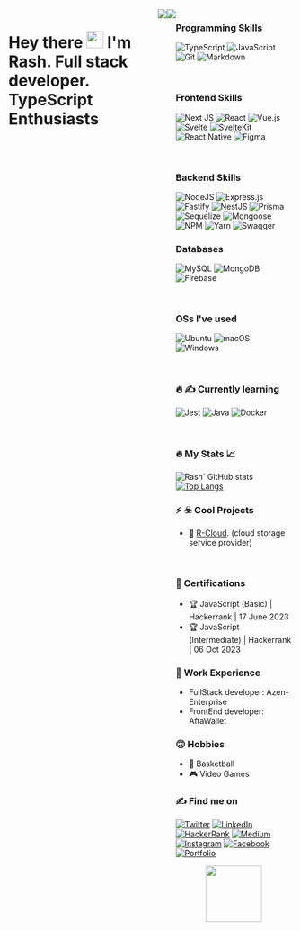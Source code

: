 <!--
**RashJrEdmund/RashJrEdmund** is a ✨ _special_ ✨ repository because its `README.md` (this file) appears on your GitHub profile.

Here are some ideas to get you started:

- 🔭🚀 I’m currently working on ...
- 🧠  I’m currently learning ...
- 👯 I’m looking to collaborate on ...
- 🤔 I’m looking for help with ...
- 💬 Ask me about ...
- 📫 How to reach me: ...
- 😄 Pronouns: ...
- ⚡⚡ Fun fact: ...
link to bagdes: https://github.com/Ileriayo/markdown-badges
link and ability to search: https://home.aveek.io/GitHub-Profile-Badges/
link to github unwrap animation: https://githubunwrapped.com/rashjredmund
lik to build github readme: https://www.profileme.dev/create-profile
-->

<div id="header" align="left" style="display: flex;">  
  <!--here's the hello text below it are the languages links-->
  
  <!-- <div align="center">
    <img src="https://media.giphy.com/media/dWesBcTLavkZuG35MI/giphy.gif" width="700" height="350"/>
  </div> -->

  
<h1>
    Hey there
    <img src="https://media.giphy.com/media/hvRJCLFzcasrR4ia7z/giphy.gif" width="30px"/>
    I'm Rash. Full stack developer. TypeScript Enthusiasts
</h1>

<a href="https://www.github.com/RashJrEdmund" target="_blank" rel="noreferrer">
  <img src="https://img.shields.io/github/followers/RashJrEdmund?logo=github&style=for-the-badge&color=22c55e&labelColor=000000" />
</a>
<a href="https://www.twitter.com/orashus" target="_blank" rel="noreferrer">
   <img src="https://img.shields.io/twitter/follow/orashus?logo=twitter&style=for-the-badge&color=22c55e&labelColor=000000"/>
</a>


<div align="left">
  <h3>Programming Skills</h1>
  
  ![TypeScript](https://img.shields.io/badge/typescript-%23007ACC.svg?style=for-the-badge&logo=typescript&logoColor=white)
  ![JavaScript](https://img.shields.io/badge/javascript-%23323330.svg?style=for-the-badge&logo=javascript&logoColor=%23F7DF1E)
  ![Git](https://img.shields.io/badge/git-%23F05033.svg?style=for-the-badge&logo=git&logoColor=white)
  ![Markdown](https://img.shields.io/badge/markdown-%23000000.svg?style=for-the-badge&logo=markdown&logoColor=white)

  <br />
  
### Frontend Skills

   ![Next JS](https://img.shields.io/badge/Next-black?style=for-the-badge&logo=next.js&logoColor=white)
   ![React](https://img.shields.io/badge/react-%2320232a.svg?style=for-the-badge&logo=react&logoColor=%2361DAFB)
   ![Vue.js](https://img.shields.io/badge/vuejs-%2335495e.svg?style=for-the-badge&logo=vuedotjs&logoColor=%234FC08D)
   ![Svelte](https://img.shields.io/badge/svelte-%23f1413d.svg?style=for-the-badge&logo=svelte&logoColor=white)
   ![SvelteKit](https://img.shields.io/badge/sveltekit-%23f1413d.svg?style=for-the-badge&logo=svelte&logoColor=white)
   ![React Native](https://img.shields.io/badge/react_native-%2320232a.svg?style=for-the-badge&logo=react&logoColor=%2361DAFB)
   ![Figma](https://img.shields.io/badge/figma-%23F24E1E.svg?style=for-the-badge&logo=figma&logoColor=white)
  
  <br />
  
### Backend Skills

  ![NodeJS](https://img.shields.io/badge/node.js-6DA55F?style=for-the-badge&logo=node.js&logoColor=white)
  ![Express.js](https://img.shields.io/badge/express.js-%23404d59.svg?style=for-the-badge&logo=express&logoColor=%2361DAFB)
  ![Fastify](https://img.shields.io/badge/fastify-%23000000.svg?style=for-the-badge&logo=fastify&logoColor=white)
  ![NestJS](https://img.shields.io/badge/nestjs-%23E0234E.svg?style=for-the-badge&logo=nestjs&logoColor=white)
  ![Prisma](https://img.shields.io/badge/Prisma-3982CE?style=for-the-badge&logo=Prisma&logoColor=white)
  ![Sequelize](https://img.shields.io/badge/Sequelize-52B0E7?style=for-the-badge&logo=Sequelize&logoColor=white)
  ![Mongoose](https://img.shields.io/badge/Mongoose-880000.svg?style=for-the-badge&logo=Mongoose&logoColor=white)
  ![NPM](https://img.shields.io/badge/NPM-%23CB3837.svg?style=for-the-badge&logo=npm&logoColor=white)
 	![Yarn](https://img.shields.io/badge/yarn-%232C8EBB.svg?style=for-the-badge&logo=yarn&logoColor=white)
  ![Swagger](https://img.shields.io/badge/-Swagger-%23Clojure?style=for-the-badge&logo=swagger&logoColor=white)
  <br />
  
### Databases

  ![MySQL](https://img.shields.io/badge/mysql-%2300f.svg?style=for-the-badge&logo=mysql&logoColor=white)
  ![MongoDB](https://img.shields.io/badge/MongoDB-%234ea94b.svg?style=for-the-badge&logo=mongodb&logoColor=white)
  ![Firebase](https://img.shields.io/badge/Firebase-039BE5?style=for-the-badge&logo=Firebase&logoColor=white)
  
  <br />
  
### OSs I've used
  ![Ubuntu](https://img.shields.io/badge/Ubuntu-E95420?style=for-the-badge&logo=ubuntu&logoColor=white)
  ![macOS](https://img.shields.io/badge/mac%20os-000000?style=for-the-badge&logo=macos&logoColor=F0F0F0)
  ![Windows](https://img.shields.io/badge/Windows-0078D6?style=for-the-badge&logo=windows&logoColor=white)
 
  <br />
  
### :fire: :writing_hand: Currently learning

  ![Jest](https://img.shields.io/badge/-jest-%23C21325?style=for-the-badge&logo=jest&logoColor=white)
  ![Java](https://img.shields.io/badge/java-%23ED8B00.svg?style=for-the-badge&logo=openjdk&logoColor=white)
  ![Docker](https://img.shields.io/badge/docker-%230db7ed.svg?style=for-the-badge&logo=docker&logoColor=white)
 
  <br />
  
<!--
### :fire: :writing_hand: Will like to learn

   ![Redis](https://img.shields.io/badge/redis-%23DD0031.svg?style=for-the-badge&logo=redis&logoColor=white)

   ![Jest](https://img.shields.io/badge/-jest-%23C21325?style=for-the-badge&logo=jest&logoColor=white)
   ![Playwright](https://img.shields.io/badge/Playwright-2EAD33.svg?style=for-the-badge&logo=Playwright&logoColor=white)

   ![Postgres](https://img.shields.io/badge/postgres-%23316192.svg?style=for-the-badge&logo=postgresql&logoColor=white)

   ![Adobe Photoshop](https://img.shields.io/badge/adobe%20photoshop-%2331A8FF.svg?style=for-the-badge&logo=adobe%20photoshop&logoColor=white)
   ![Adobe XD](https://img.shields.io/badge/Adobe%20XD-470137?style=for-the-badge&logo=Adobe%20XD&logoColor=#FF61F6)

   ![Flutter](https://img.shields.io/badge/Flutter-%2302569B.svg?style=for-the-badge&logo=Flutter&logoColor=white)
   ![Electron.js](https://img.shields.io/badge/Electron-191970?style=for-the-badge&logo=Electron&logoColor=white)

   ![Angular](https://img.shields.io/badge/angular-%23DD0031.svg?style=for-the-badge&logo=angular&logoColor=white)
   ![Angular.js](https://img.shields.io/badge/angular.js-%23E23237.svg?style=for-the-badge&logo=angularjs&logoColor=white)
   ![Astro](https://img.shields.io/badge/Astro-BC52EE.svg?style=for-the-badge&logo=Astro&logoColor=white)

   ![GraphQL](https://img.shields.io/badge/-GraphQL-E10098?style=for-the-badge&logo=graphql&logoColor=white)
   ![SolidJS](https://img.shields.io/badge/SolidJS-2c4f7c?style=for-the-badge&logo=solid&logoColor=c8c9cb)
   ![Remix](https://img.shields.io/badge/remix-%23000.svg?style=for-the-badge&logo=remix&logoColor=white)

   ![WordPress](https://img.shields.io/badge/WordPress-%23117AC9.svg?style=for-the-badge&logo=WordPress&logoColor=white)
   ![Strapi](https://img.shields.io/badge/strapi-%232E7EEA.svg?style=for-the-badge&logo=strapi&logoColor=white)
   ![WebGL](https://img.shields.io/badge/WebGL-990000?logo=webgl&logoColor=white&style=for-the-badge)

   ![Docker](https://img.shields.io/badge/docker-%230db7ed.svg?style=for-the-badge&logo=docker&logoColor=white)
   ![Kubernetes](https://img.shields.io/badge/kubernetes-%23326ce5.svg?style=for-the-badge&logo=kubernetes&logoColor=white)

   ![Kali](https://img.shields.io/badge/Kali-268BEE?style=for-the-badge&logo=kalilinux&logoColor=white)
   ![Debian](https://img.shields.io/badge/Debian-D70A53?style=for-the-badge&logo=debian&logoColor=white)
   ![Fedora](https://img.shields.io/badge/Fedora-294172?style=for-the-badge&logo=fedora&logoColor=white) 
    
  <br />
-->
  
  <!-- my stats -->
### :fire: My Stats 📈 
<!-- [![GitHub Streak](http://github-readme-streak-stats.herokuapp.com?user=RashJrEdmund&theme=dark&background=000000)](https://git.io/streak-stats) -->
  
  ![Rash' GitHub stats](https://github-readme-stats.vercel.app/api?username=RashJrEdmund&show_icons=true&hide=&count_private=true&title_color=3382ed&text_color=ffffff&icon_color=22c55e&bg_color=000000&hide_border=true&show_icons=true)
  [![Top Langs](https://github-readme-stats.vercel.app/api/top-langs/?username=RashJrEdmund&layout=compact&title_color=3382ed&text_color=ffffff&icon_color=22c55e&bg_color=000000&hide_border=true&locale=en)](https://github.com/anuraghazra/github-readme-stats)

### :zap: :biohazard: Cool Projects

- :1st_place_medal: [R-Cloud](https://r-cloud.vercel.app/). (cloud storage service provider)

   <!-- use this as altternate langauge display  ![Top Langs](https://github-readme-stats.vercel.app/api/top-langs/?username=RashJrEdmund&layout=compact&langs_count=10&title_color=3382ed&text_color=ffffff&icon_color=22c55e&bg_color=000000&hide_border=true&locale=en&custom_title=Top%20%Languages) -->

  <!-- 
  <a href="https://app.daily.dev/orashus">
    <img src="https://api.daily.dev/devcards/3db577c08fb44a898adacb77b59f123c.png?r=c9x" width="300" alt="Rash Edmund's Dev Card"/>
  </a>
  -->
 
  <br />

### 📜 Certifications
- 🏆 JavaScript (Basic) | Hackerrank | 17 June 2023
- 🏆 JavaScript (Intermediate) | Hackerrank | 06 Oct 2023

### 💼 Work Experience
- FullStack developer: Azen-Enterprise
- FrontEnd developer: AftaWallet

### 🙃 Hobbies
- 🏀 Basketball
- 🎮 Video Games

<!-- my contacts below -->
### :writing_hand: Find me on
   
  [![Twitter](https://img.shields.io/badge/Twitter-%231DA1F2.svg?style=for-the-badge&logo=Twitter&logoColor=white)](https://twitter.com/orashus)
  [![LinkedIn](https://img.shields.io/badge/linkedin-%230077B5.svg?style=for-the-badge&logo=linkedin&logoColor=white)](https://www.linkedin.com/in/orashus-edmund-82a040212/)
  [![HackerRank](https://img.shields.io/badge/-Hackerrank-2EC866?style=for-the-badge&logo=HackerRank&logoColor=white)](https://www.hackerrank.com/orashusedmund?hr_r=1)
  [![Medium](https://img.shields.io/badge/Medium-12100E?style=for-the-badge&logo=medium&logoColor=white)](https://medium.com/@orashusedmund)
  [![Instagram](https://img.shields.io/badge/Instagram-%23E4405F.svg?style=for-the-badge&logo=Instagram&logoColor=white)](https://www.instagram.com/rash_jr_edmund/)
  [![Facebook](https://img.shields.io/badge/Facebook-%231877F2.svg?style=for-the-badge&logo=Facebook&logoColor=white)](https://www.facebook.com/Orashus)
  [![Portfolio](https://img.shields.io/badge/Portfolio-%23000000.svg?style=for-the-badge&logo=firefox&logoColor=#FF7139)](https://github.com/RashJrEdmund)

<div id="header" align="center">
  <img src="https://media.giphy.com/media/M9gbBd9nbDrOTu1Mqx/giphy.gif" width="100"/>
</div>

</div>
</div>

<!--
  SKILLS AND SOCIALS TEMPLATE

### Skills 

<p align="left">
  <a href="https://www.typescriptlang.org/" target="_blank" rel="noreferrer">
    <img src="https://raw.githubusercontent.com/danielcranney/readme-generator/main/public/icons/skills/typescript-colored.svg" width="36" height="36" alt="TypeScript" />
  </a>
  <a href="https://www.oracle.com/java/" target="_blank" rel="noreferrer">
    <img src="https://raw.githubusercontent.com/danielcranney/readme-generator/main/public/icons/skills/java-colored.svg" width="36" height="36" alt="Java" />
  </a>
  <a href="https://developer.mozilla.org/en-US/docs/Web/JavaScript" target="_blank" rel="noreferrer">
    <img src="https://raw.githubusercontent.com/danielcranney/readme-generator/main/public/icons/skills/javascript-colored.svg" width="36" height="36" alt="JavaScript" />
  </a>
  <a href="https://git-scm.com/" target="_blank" rel="noreferrer">
    <img src="https://raw.githubusercontent.com/danielcranney/readme-generator/main/public/icons/skills/git-colored.svg" width="36" height="36" alt="Git" />
  </a>
  <a href="https://nextjs.org/docs" target="_blank" rel="noreferrer">
      <img src="https://raw.githubusercontent.com/danielcranney/readme-generator/main/public/icons/skills/nextjs-colored-dark.svg" width="36" height="36" alt="NextJs" />
  </a>
  <a href="https://reactjs.org/" target="_blank" rel="noreferrer">
      <img src="https://raw.githubusercontent.com/danielcranney/readme-generator/main/public/icons/skills/react-colored.svg" width="36" height="36" alt="React" />
  </a>
  <a href="https://nuxtjs.org/" target="_blank" rel="noreferrer">
    <img src="https://raw.githubusercontent.com/danielcranney/readme-generator/main/public/icons/skills/nuxtjs-colored.svg" width="36" height="36" alt="Nuxtjs" />
  </a>
  <a href="https://vuejs.org/" target="_blank" rel="noreferrer">
    <img src="https://raw.githubusercontent.com/danielcranney/readme-generator/main/public/icons/skills/vuejs-colored.svg" width="36" height="36" alt="Vue" />
  </a>
  <a href="https://sass-lang.com/" target="_blank" rel="noreferrer">
    <img src="https://raw.githubusercontent.com/danielcranney/readme-generator/main/public/icons/skills/sass-colored.svg" width="36" height="36" alt="Sass" />
  </a>
  <a href="https://tailwindcss.com/" target="_blank" rel="noreferrer">
    <img src="https://raw.githubusercontent.com/danielcranney/readme-generator/main/public/icons/skills/tailwindcss-colored.svg" width="36" height="36" alt="TailwindCSS" />
  </a>
  <a href="https://svelte.dev/" target="_blank" rel="noreferrer">
    <img src="https://raw.githubusercontent.com/danielcranney/readme-generator/main/public/icons/skills/svelte-colored.svg" width="36" height="36" alt="Svelte" />
  </a>
  <a href="https://developer.mozilla.org/en-US/docs/Glossary/HTML5" target="_blank" rel="noreferrer">
    <img src="https://raw.githubusercontent.com/danielcranney/readme-generator/main/public/icons/skills/html5-colored.svg" width="36" height="36" alt="HTML5" />
  </a>
  <a href="https://www.w3.org/TR/CSS/#css" target="_blank" rel="noreferrer">
    <img src="https://raw.githubusercontent.com/danielcranney/readme-generator/main/public/icons/skills/css3-colored.svg" width="36" height="36" alt="CSS3" />
  </a>
  <a href="https://vitejs.dev/" target="_blank" rel="noreferrer">
    <img src="https://raw.githubusercontent.com/danielcranney/readme-generator/main/public/icons/skills/vite-colored.svg" width="36" height="36" alt="Vite" />
  </a>
  <a href="https://redux.js.org/" target="_blank" rel="noreferrer">
    <img src="https://raw.githubusercontent.com/danielcranney/readme-generator/main/public/icons/skills/redux-colored.svg" width="36" height="36" alt="Redux" />
  </a>
  <a href="https://nodejs.org/en/" target="_blank" rel="noreferrer">
    <img src="https://raw.githubusercontent.com/danielcranney/readme-generator/main/public/icons/skills/nodejs-colored.svg" width="36" height="36" alt="NodeJS" />
  </a>
  <a href="https://expressjs.com/" target="_blank" rel="noreferrer">
    <img src="https://raw.githubusercontent.com/danielcranney/readme-generator/main/public/icons/skills/express-colored-dark.svg" width="36" height="36" alt="Express" />
  </a>
  <a href="https://docs.nestjs.com/" target="_blank" rel="noreferrer">
    <img src="https://raw.githubusercontent.com/danielcranney/readme-generator/main/public/icons/skills/nestjs-colored.svg" width="36" height="36" alt="NestJS" />
  </a>
  <a href="https://firebase.google.com/" target="_blank" rel="noreferrer">
    <img src="https://raw.githubusercontent.com/danielcranney/readme-generator/main/public/icons/skills/firebase-colored.svg" width="36" height="36" alt="Firebase" />
  </a>
  <a href="https://render.com/" target="_blank" rel="noreferrer">
    <img src="https://raw.githubusercontent.com/danielcranney/readme-generator/main/public/icons/skills/render-colored.svg" width="36" height="36" alt="Render" />
  </a>
  <a href="https://www.mongodb.com/" target="_blank" rel="noreferrer">
    <img src="https://raw.githubusercontent.com/danielcranney/readme-generator/main/public/icons/skills/mongodb-colored.svg" width="36" height="36" alt="MongoDB" />
  </a>
  <a href="https://www.mysql.com/" target="_blank" rel="noreferrer">
    <img src="https://raw.githubusercontent.com/danielcranney/readme-generator/main/public/icons/skills/mysql-colored.svg" width="36" height="36" alt="MySQL" />
  </a>
  <a href="https://www.linux.org" target="_blank" rel="noreferrer">
    <img src="https://raw.githubusercontent.com/danielcranney/readme-generator/main/public/icons/skills/linux-colored.svg" width="36" height="36" alt="Linux" />
  </a>
  <a href="https://www.figma.com/" target="_blank" rel="noreferrer">
    <img src="https://raw.githubusercontent.com/danielcranney/readme-generator/main/public/icons/skills/figma-colored.svg" width="36" height="36" alt="Figma" />
  </a>
</p>
                    
### Socials

<p align="left">
  <a href="https://www.behance.com/orashusedmund" target="_blank" rel="noreferrer">
    <picture>
      <source media="(prefers-color-scheme: dark)" srcset="undefined" />
      <source media="(prefers-color-scheme: light)" srcset="https://raw.githubusercontent.com/danielcranney/readme-generator/main/public/icons/socials/behance.svg" />
      <img src="https://raw.githubusercontent.com/danielcranney/readme-generator/main/public/icons/socials/behance.svg" width="32" height="32" />
    </picture>
  </a>
  <a href="https://codesandbox.io/u/orashus" target="_blank" rel="noreferrer">
    <picture>
      <source media="(prefers-color-scheme: dark)" srcset="https://raw.githubusercontent.com/danielcranney/readme-generator/main/public/icons/socials/codesandbox-dark.svg" />
      <source media="(prefers-color-scheme: light)" srcset="https://raw.githubusercontent.com/danielcranney/readme-generator/main/public/icons/socials/codesandbox.svg" />
      <img src="https://raw.githubusercontent.com/danielcranney/readme-generator/main/public/icons/socials/codesandbox.svg" width="32" height="32" />
    </picture>
  </a>
  <a href="https://www.dev.to/orashus" target="_blank" rel="noreferrer">
    <picture>
      <source media="(prefers-color-scheme: dark)" srcset="https://raw.githubusercontent.com/danielcranney/readme-generator/main/public/icons/socials/devdotto-dark.svg" />
      <source media="(prefers-color-scheme: light)" srcset="https://raw.githubusercontent.com/danielcranney/readme-generator/main/public/icons/socials/devdotto.svg" />
      <img src="https://raw.githubusercontent.com/danielcranney/readme-generator/main/public/icons/socials/devdotto.svg" width="32" height="32" />
    </picture>
  </a>
  <a href="https://discord.com/users/orashus" target="_blank" rel="noreferrer">
    <picture>
      <source media="(prefers-color-scheme: dark)" srcset="undefined" />
      <source media="(prefers-color-scheme: light)" srcset="https://raw.githubusercontent.com/danielcranney/readme-generator/main/public/icons/socials/discord.svg" />
      <img src="https://raw.githubusercontent.com/danielcranney/readme-generator/main/public/icons/socials/discord.svg" width="32" height="32" />
    </picture>
  </a>
  <a href="https://www.dribbble.com/orashus" target="_blank" rel="noreferrer">
    <picture>
      <source media="(prefers-color-scheme: dark)" srcset="undefined" />
      <source media="(prefers-color-scheme: light)" srcset="https://raw.githubusercontent.com/danielcranney/readme-generator/main/public/icons/socials/dribbble.svg" />
      <img src="https://raw.githubusercontent.com/danielcranney/readme-generator/main/public/icons/socials/dribbble.svg" width="32" height="32" />
    </picture>
  </a>
  <a href="https://www.facebook.com/Orashus" target="_blank" rel="noreferrer">
    <picture>
      <source media="(prefers-color-scheme: dark)" srcset="https://raw.githubusercontent.com/danielcranney/readme-generator/main/public/icons/socials/facebook-dark.svg" />
      <source media="(prefers-color-scheme: light)" srcset="https://raw.githubusercontent.com/danielcranney/readme-generator/main/public/icons/socials/facebook.svg" />
      <img src="https://raw.githubusercontent.com/danielcranney/readme-generator/main/public/icons/socials/facebook.svg" width="32" height="32" />
    </picture>
  </a>
  <a href="https://www.github.com/RashJrEdmund" target="_blank" rel="noreferrer">
    <picture>
      <source media="(prefers-color-scheme: dark)" srcset="https://raw.githubusercontent.com/danielcranney/readme-generator/main/public/icons/socials/github-dark.svg" />
      <source media="(prefers-color-scheme: light)" srcset="https://raw.githubusercontent.com/danielcranney/readme-generator/main/public/icons/socials/github.svg" />
      <img src="https://raw.githubusercontent.com/danielcranney/readme-generator/main/public/icons/socials/github.svg" width="32" height="32" />
    </picture>
  </a>
  <a href="https://www.linkedin.com/in/orashus" target="_blank" rel="noreferrer">
    <picture>
      <source media="(prefers-color-scheme: dark)" srcset="https://raw.githubusercontent.com/danielcranney/readme-generator/main/public/icons/socials/linkedin-dark.svg" />
      <source media="(prefers-color-scheme: light)" srcset="https://raw.githubusercontent.com/danielcranney/readme-generator/main/public/icons/socials/linkedin.svg" />
      <img src="https://raw.githubusercontent.com/danielcranney/readme-generator/main/public/icons/socials/linkedin.svg" width="32" height="32" />
    </picture>
  </a>
  <a href="http://www.medium.com/orashusedmund" target="_blank" rel="noreferrer">
    <picture>
      <source media="(prefers-color-scheme: dark)" srcset="https://raw.githubusercontent.com/danielcranney/readme-generator/main/public/icons/socials/medium-dark.svg" />
      <source media="(prefers-color-scheme: light)" srcset="https://raw.githubusercontent.com/danielcranney/readme-generator/main/public/icons/socials/medium.svg" />
      <img src="https://raw.githubusercontent.com/danielcranney/readme-generator/main/public/icons/socials/medium.svg" width="32" height="32" />
    </picture>
  </a>
  <a href="https://www.stackoverflow.com/users/21746512/orashus" target="_blank" rel="noreferrer">
    <picture>
      <source media="(prefers-color-scheme: dark)" srcset="undefined" />
      <source media="(prefers-color-scheme: light)" srcset="https://raw.githubusercontent.com/danielcranney/readme-generator/main/public/icons/socials/stackoverflow.svg" />
      <img src="https://raw.githubusercontent.com/danielcranney/readme-generator/main/public/icons/socials/stackoverflow.svg" width="32" height="32" />
    </picture>
  </a>
  <a href="https://www.x.com/orashus" target="_blank" rel="noreferrer">
    <picture>
      <source media="(prefers-color-scheme: dark)" srcset="https://raw.githubusercontent.com/danielcranney/readme-generator/main/public/icons/socials/twitter-dark.svg" />
      <source media="(prefers-color-scheme: light)" srcset="https://raw.githubusercontent.com/danielcranney/readme-generator/main/public/icons/socials/twitter.svg" />
      <img src="https://raw.githubusercontent.com/danielcranney/readme-generator/main/public/icons/socials/twitter.svg" width="32" height="32" />
    </picture>
  </a>
  <a href="https://www.threads.net/@orashus" target="_blank" rel="noreferrer">
      <picture>
        <source media="(prefers-color-scheme: dark)" srcset="https://raw.githubusercontent.com/danielcranney/readme-generator/main/public/icons/socials/threads-dark.svg" />
        <source media="(prefers-color-scheme: light)" srcset="https://raw.githubusercontent.com/danielcranney/readme-generator/main/public/icons/socials/threads.svg" />
        <img src="https://raw.githubusercontent.com/danielcranney/readme-generator/main/public/icons/socials/threads.svg" width="32" height="32" />
      </picture>
  </a>
</p>

-->
